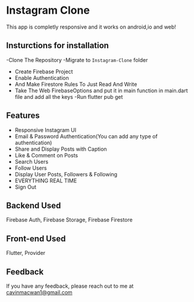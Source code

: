 # Instagram Clone

This app is completly responsive and it works on android,io and web!

## Insturctions for installation
-Clone The Repository
-Migrate to ```Instagram-Clone``` folder
- Create Firebase Project
- Enable Authentication
- And Make Firestore Rules To Just Read And Write
- Take The Web FirebaseOptions and put it in main function in main.dart file and add all the keys
-Run flutter pub get

## Features
- Responsive Instagram UI
- Email & Password Authentication(You can add any type of authentication)
- Share and Display Posts with Caption
- Like & Comment on Posts
- Search Users
- Follow Users
- Display User Posts, Followers & Following
- EVERYTHING REAL TIME
- Sign Out





## Backend Used
Firebase Auth, Firebase Storage, Firebase Firestore

## Front-end Used
Flutter, Provider
    
## Feedback

If you have any feedback, please reach out to me at cavinmacwan1@gmail.com


